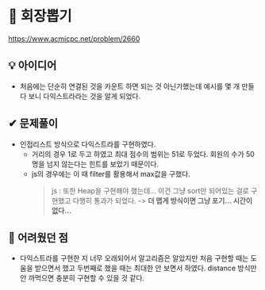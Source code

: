 # 🔎 회장뽑기

https://www.acmicpc.net/problem/2660

## 💡 아이디어

- 처음에는 단순히 연결된 것을 카운트 하면 되는 것 아닌가했는데 예시를 몇 개 만들다 보니 다익스트라라는 것을 알게 되었다.

## ✔ 문제풀이

- 인접리스트 방식으로 다익스트라를 구현하였다.
  - 거리의 경우 1로 두고 하였고 최대 점수의 범위는 51로 두었다. 회원의 수가 50명을 넘지 않는다는 힌트를 보았기 때문이다.
  - js의 경우에는 이 때 filter를 활용해서 max값을 구했다.
    > js : 또한 Heap을 구현해야 했는데... 이건 그냥 sort만 되어있는 걸로 구현했고 다행히 통과가 되었다. -> **더 맵게 방식이면 그냥 포기... 시간이 없다...**

## 🤕 어려웠던 점

- 다익스트라를 구현한 지 너무 오래되어서 알고리즘은 알았지만 처음 구현할 때는 도움을 받으면서 했고 두번째로 했을 때는 최대한 안 보면서 하였다. distance 방식만 안 까먹으면 충분히 구현할 수 있을 것 같다.
